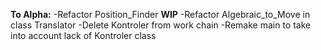 **To Alpha:**
-Refactor Position_Finder **WIP**
-Refactor Algebraic_to_Move in class Translator
-Delete Kontroler from work chain
-Remake main to take into account lack of Kontroler class